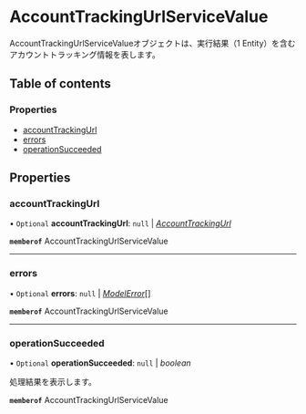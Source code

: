 # AccountTrackingUrlServiceValue


<div lang=\"ja\">AccountTrackingUrlServiceValueオブジェクトは、実行結果（1 Entity）を含むアカウントトラッキング情報を表します。</div> 

## Table of contents

### Properties

- [accountTrackingUrl](accounttrackingurlservicevalue.md#accounttrackingurl)
- [errors](accounttrackingurlservicevalue.md#errors)
- [operationSucceeded](accounttrackingurlservicevalue.md#operationsucceeded)

## Properties

### accountTrackingUrl

• `Optional` **accountTrackingUrl**: ``null`` \| [*AccountTrackingUrl*](accounttrackingurl.md)

**`memberof`** AccountTrackingUrlServiceValue

___

### errors

• `Optional` **errors**: ``null`` \| [*ModelError*](modelerror.md)[]

**`memberof`** AccountTrackingUrlServiceValue

___

### operationSucceeded

• `Optional` **operationSucceeded**: ``null`` \| *boolean*

<div lang=\"ja\">処理結果を表示します。</div> 

**`memberof`** AccountTrackingUrlServiceValue
